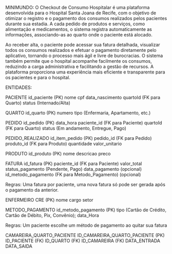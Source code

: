 MINIMUNDO: O Checkout de Consumo Hospitalar é uma plataforma desenvolvida para o Hospital Santa Joana de Recife, com o objetivo de otimizar o registro e o pagamento dos consumos realizados pelos pacientes durante sua estadia. A cada pedido de produtos e serviços, como alimentação e medicamentos, o sistema registra automaticamente as informações, associando-as ao quarto onde o paciente está alocado.

Ao receber alta, o paciente pode acessar sua fatura detalhada, visualizar todos os consumos realizados e efetuar o pagamento diretamente pelo aplicativo, tornando o processo mais ágil e livre de burocracias. O sistema também permite que o hospital acompanhe facilmente os consumos, reduzindo a carga administrativa e facilitando a gestão de recursos. A plataforma proporciona uma experiência mais eficiente e transparente para os pacientes e para o hospital.


ENTIDADES: 

PACIENTE
id_paciente (PK)
nome
cpf
data_nascimento
quartoId (FK para Quarto)
status (Internado/Alta)

QUARTO
id_quarto (PK)
numero
tipo (Enfermaria, Apartamento, etc.)

PEDIDO
id_pedido (PK)
data_hora
paciente_id (FK para Paciente)
quartoId (FK para Quarto)
status (Em andamento, Entregue, Pago)

PEDIDO_REALIZADO
id_item_pedido (PK)
pedido_id (FK para Pedido)
produto_id (FK para Produto)
quantidade
valor_unitario

PRODUTO
id_produto (PK)
nome
descricao
preco
<!-- categoria (Alimentação, Higiene, Serviço, etc.) -->

FATURA
id_fatura (PK)
paciente_id (FK para Paciente)
valor_total
status_pagamento (Pendente, Pago)
data_pagamento (opcional)
id_metodo_pagamento (FK para Metodo_Pagamento) (opcional)

Regras: Uma fatura por paciente, uma nova fatura
só pode ser gerada após o pagamento da anterior.


ENFERMEIRO
CRE (PK)
nome
cargo
setor

METODO_PAGAMENTO
id_metodo_pagamento (PK)
tipo (Cartão de Crédito, Cartão de Débito, Pix, Convênio);
data_Hora



Regras: Um paciente escolhe um método de pagamento ao quitar sua fatura

CAMAREIRA_QUARTO_PACIENTE
ID_CAMAREIRA_QUARTO_PACIENTE (PK)
ID_PACIENTE (FK)
ID_QUARTO (FK)
ID_CAMAREIRA (FK)
DATA_ENTRADA
DATA_SAIDA